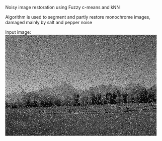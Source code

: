 Noisy image restoration using Fuzzy c-means and kNN

Algorithm is used to segment and partly restore monochrome images, damaged mainly by salt and pepper noise

Input image:
![input image](Images/trainImage.jpg)
